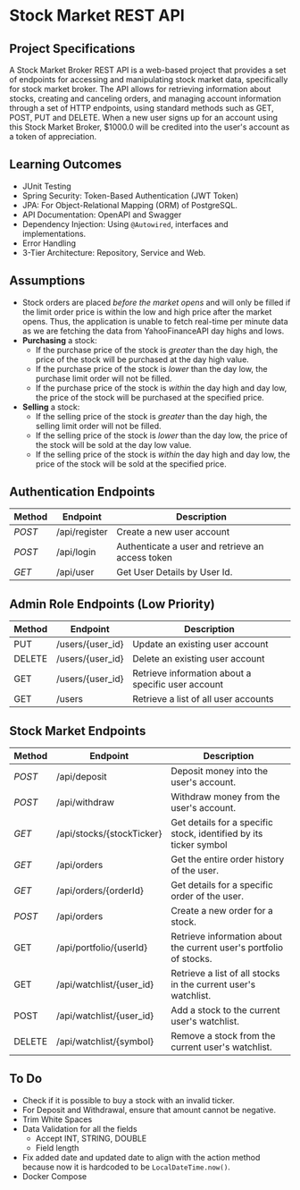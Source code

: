 # Stock Market REST API

## Project Specifications

A Stock Market Broker REST API is a web-based project that provides a set of endpoints for accessing and manipulating stock market data, specifically for stock market broker. The API allows for retrieving information about stocks, creating and canceling orders, and managing account information through a set of HTTP endpoints, using standard methods such as GET, POST, PUT and DELETE. When a new user signs up for an account using this Stock Market Broker, $1000.0 will be credited into the user's account as a token of appreciation.

## Learning Outcomes

- JUnit Testing
- Spring Security: Token-Based Authentication (JWT Token)
- JPA: For Object-Relational Mapping (ORM) of PostgreSQL.
- API Documentation: OpenAPI and Swagger
- Dependency Injection: Using `@Autowired`, interfaces and implementations.
- Error Handling
- 3-Tier Architecture: Repository, Service and Web.

## Assumptions

- Stock orders are placed _before the market opens_ and will only be filled if the limit order price is within the low and high price after the market opens. Thus, the application is unable to fetch real-time per minute data as we are fetching the data from YahooFinanceAPI day highs and lows.
- **Purchasing** a stock:
  - If the purchase price of the stock is _greater_ than the day high, the price of the stock will be purchased at the day high value.
  - If the purchase price of the stock is _lower_ than the day low, the purchase limit order will not be filled.
  - If the purchase price of the stock is _within_ the day high and day low, the price of the stock will be purchased at the specified price.
- **Selling** a stock:
  - If the selling price of the stock is _greater_ than the day high, the selling limit order will not be filled.
  - If the selling price of the stock is _lower_ than the day low, the price of the stock will be sold at the day low value.
  - If the selling price of the stock is _within_ the day high and day low, the price of the stock will be sold at the specified price.

## Authentication Endpoints

| Method | Endpoint      | Description                                      |
| ------ | ------------- | ------------------------------------------------ |
| _POST_ | /api/register | Create a new user account                        |
| _POST_ | /api/login    | Authenticate a user and retrieve an access token |
| _GET_  | /api/user     | Get User Details by User Id.                     |

## Admin Role Endpoints (Low Priority)

| Method | Endpoint         | Description                                        |
| ------ | ---------------- | -------------------------------------------------- |
| PUT    | /users/{user_id} | Update an existing user account                    |
| DELETE | /users/{user_id} | Delete an existing user account                    |
| GET    | /users/{user_id} | Retrieve information about a specific user account |
| GET    | /users           | Retrieve a list of all user accounts               |

## Stock Market Endpoints

| Method | Endpoint                  | Description                                                        |
| ------ | ------------------------- | ------------------------------------------------------------------ |
| _POST_ | /api/deposit              | Deposit money into the user's account.                             |
| _POST_ | /api/withdraw             | Withdraw money from the user's account.                            |
| _GET_  | /api/stocks/{stockTicker} | Get details for a specific stock, identified by its ticker symbol  |
| _GET_  | /api/orders               | Get the entire order history of the user.                          |
| _GET_  | /api/orders/{orderId}     | Get details for a specific order of the user.                      |
| _POST_ | /api/orders               | Create a new order for a stock.                                    |
| GET    | /api/portfolio/{userId}   | Retrieve information about the current user's portfolio of stocks. |
| GET    | /api/watchlist/{user_id}  | Retrieve a list of all stocks in the current user's watchlist.     |
| POST   | /api/watchlist/{user_id}  | Add a stock to the current user's watchlist.                       |
| DELETE | /api/watchlist/{symbol}   | Remove a stock from the current user's watchlist.                  |

## To Do

- Check if it is possible to buy a stock with an invalid ticker.
- For Deposit and Withdrawal, ensure that amount cannot be negative.
- Trim White Spaces
- Data Validation for all the fields
  - Accept INT, STRING, DOUBLE
  - Field length
- Fix added date and updated date to align with the action method because now it is hardcoded to be `LocalDateTime.now()`.
- Docker Compose
